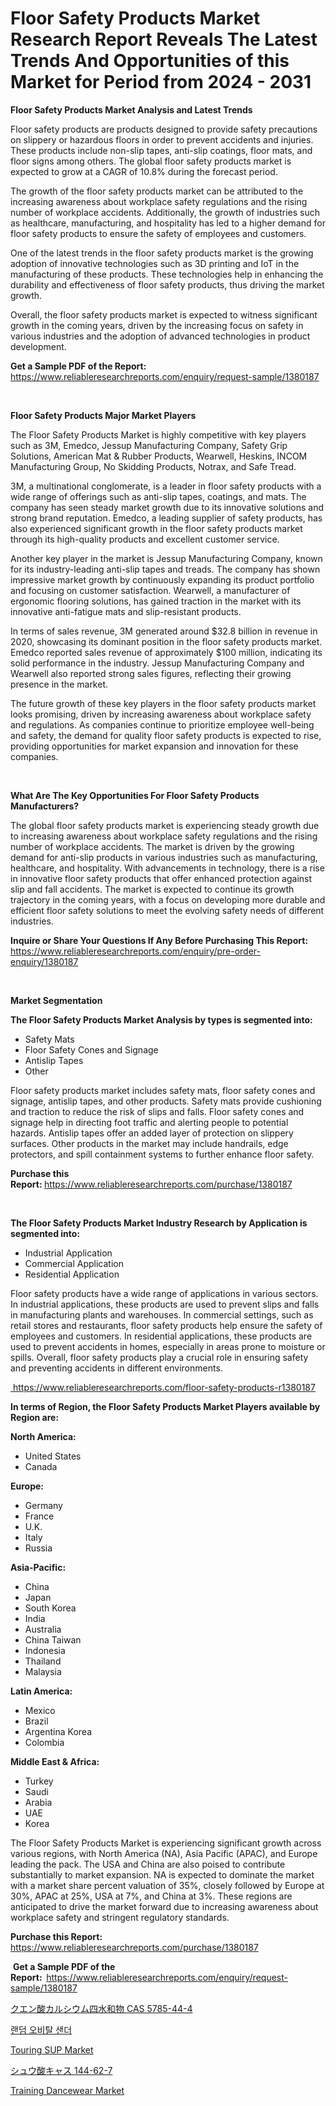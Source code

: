 <p><h1>Floor Safety Products Market Research Report Reveals The Latest Trends And Opportunities of this Market for Period from 2024 - 2031</h1></p><p><strong>Floor Safety Products Market Analysis and Latest Trends</strong></p>
<p><p>Floor safety products are products designed to provide safety precautions on slippery or hazardous floors in order to prevent accidents and injuries. These products include non-slip tapes, anti-slip coatings, floor mats, and floor signs among others. The global floor safety products market is expected to grow at a CAGR of 10.8% during the forecast period.</p><p>The growth of the floor safety products market can be attributed to the increasing awareness about workplace safety regulations and the rising number of workplace accidents. Additionally, the growth of industries such as healthcare, manufacturing, and hospitality has led to a higher demand for floor safety products to ensure the safety of employees and customers.</p><p>One of the latest trends in the floor safety products market is the growing adoption of innovative technologies such as 3D printing and IoT in the manufacturing of these products. These technologies help in enhancing the durability and effectiveness of floor safety products, thus driving the market growth.</p><p>Overall, the floor safety products market is expected to witness significant growth in the coming years, driven by the increasing focus on safety in various industries and the adoption of advanced technologies in product development.</p></p>
<p><strong>Get a Sample PDF of the Report:&nbsp;</strong> <a href="https://www.reliableresearchreports.com/enquiry/request-sample/1380187">https://www.reliableresearchreports.com/enquiry/request-sample/1380187</a></p>
<p>&nbsp;</p>
<p><strong>Floor Safety Products Major Market Players</strong></p>
<p><p>The Floor Safety Products Market is highly competitive with key players such as 3M, Emedco, Jessup Manufacturing Company, Safety Grip Solutions, American Mat & Rubber Products, Wearwell, Heskins, INCOM Manufacturing Group, No Skidding Products, Notrax, and Safe Tread.</p><p>3M, a multinational conglomerate, is a leader in floor safety products with a wide range of offerings such as anti-slip tapes, coatings, and mats. The company has seen steady market growth due to its innovative solutions and strong brand reputation. Emedco, a leading supplier of safety products, has also experienced significant growth in the floor safety products market through its high-quality products and excellent customer service.</p><p>Another key player in the market is Jessup Manufacturing Company, known for its industry-leading anti-slip tapes and treads. The company has shown impressive market growth by continuously expanding its product portfolio and focusing on customer satisfaction. Wearwell, a manufacturer of ergonomic flooring solutions, has gained traction in the market with its innovative anti-fatigue mats and slip-resistant products.</p><p>In terms of sales revenue, 3M generated around $32.8 billion in revenue in 2020, showcasing its dominant position in the floor safety products market. Emedco reported sales revenue of approximately $100 million, indicating its solid performance in the industry. Jessup Manufacturing Company and Wearwell also reported strong sales figures, reflecting their growing presence in the market.</p><p>The future growth of these key players in the floor safety products market looks promising, driven by increasing awareness about workplace safety and regulations. As companies continue to prioritize employee well-being and safety, the demand for quality floor safety products is expected to rise, providing opportunities for market expansion and innovation for these companies.</p></p>
<p>&nbsp;</p>
<p><strong>What Are The Key Opportunities For Floor Safety Products Manufacturers?</strong></p>
<p><p>The global floor safety products market is experiencing steady growth due to increasing awareness about workplace safety regulations and the rising number of workplace accidents. The market is driven by the growing demand for anti-slip products in various industries such as manufacturing, healthcare, and hospitality. With advancements in technology, there is a rise in innovative floor safety products that offer enhanced protection against slip and fall accidents. The market is expected to continue its growth trajectory in the coming years, with a focus on developing more durable and efficient floor safety solutions to meet the evolving safety needs of different industries.</p></p>
<p><strong>Inquire or Share Your Questions If Any Before Purchasing This Report:</strong> <a href="https://www.reliableresearchreports.com/enquiry/pre-order-enquiry/1380187">https://www.reliableresearchreports.com/enquiry/pre-order-enquiry/1380187</a></p>
<p>&nbsp;</p>
<p><strong>Market Segmentation</strong></p>
<p><strong>The Floor Safety Products Market Analysis by types is segmented into:</strong></p>
<p><ul><li>Safety Mats</li><li>Floor Safety Cones and Signage</li><li>Antislip Tapes</li><li>Other</li></ul></p>
<p><p>Floor safety products market includes safety mats, floor safety cones and signage, antislip tapes, and other products. Safety mats provide cushioning and traction to reduce the risk of slips and falls. Floor safety cones and signage help in directing foot traffic and alerting people to potential hazards. Antislip tapes offer an added layer of protection on slippery surfaces. Other products in the market may include handrails, edge protectors, and spill containment systems to further enhance floor safety.</p></p>
<p><strong>Purchase this Report:&nbsp;</strong><a href="https://www.reliableresearchreports.com/purchase/1380187">https://www.reliableresearchreports.com/purchase/1380187</a></p>
<p>&nbsp;</p>
<p><strong>The Floor Safety Products Market Industry Research by Application is segmented into:</strong></p>
<p><ul><li>Industrial Application</li><li>Commercial Application</li><li>Residential Application</li></ul></p>
<p><p>Floor safety products have a wide range of applications in various sectors. In industrial applications, these products are used to prevent slips and falls in manufacturing plants and warehouses. In commercial settings, such as retail stores and restaurants, floor safety products help ensure the safety of employees and customers. In residential applications, these products are used to prevent accidents in homes, especially in areas prone to moisture or spills. Overall, floor safety products play a crucial role in ensuring safety and preventing accidents in different environments.</p></p>
<p><a href="https://www.reliableresearchreports.com/floor-safety-products-r1380187">&nbsp;https://www.reliableresearchreports.com/floor-safety-products-r1380187</a></p>
<p><strong>In terms of Region, the Floor Safety Products Market Players available by Region are:</strong></p>
<p>
    <p> <strong> North America: </strong>
        <ul>
            <li>United States</li>
            <li>Canada</li>
        </ul>
        </p> 
    <p> <strong> Europe: </strong>
        <ul>
            <li>Germany</li>
            <li>France</li>
            <li>U.K.</li>
            <li>Italy</li>
            <li>Russia</li>
        </ul>
        </p> 
    <p> <strong> Asia-Pacific: </strong>
        <ul>
            <li>China</li>
            <li>Japan</li>
            <li>South Korea</li>
            <li>India</li>
            <li>Australia</li>
            <li>China Taiwan</li>
            <li>Indonesia</li>
            <li>Thailand</li>
            <li>Malaysia</li>
        </ul>
        </p> 
    <p> <strong> Latin America: </strong>
        <ul>
            <li>Mexico</li>
            <li>Brazil</li>
            <li>Argentina Korea</li>
            <li>Colombia</li>
        </ul>
        </p> 
    <p> <strong> Middle East & Africa: </strong>
        <ul>
            <li>Turkey</li>
            <li>Saudi</li>
            <li>Arabia</li>
            <li>UAE</li>
            <li>Korea</li>
        </ul>
    </p>
    </p>
<p><p>The Floor Safety Products Market is experiencing significant growth across various regions, with North America (NA), Asia Pacific (APAC), and Europe leading the pack. The USA and China are also poised to contribute substantially to market expansion. NA is expected to dominate the market with a market share percent valuation of 35%, closely followed by Europe at 30%, APAC at 25%, USA at 7%, and China at 3%. These regions are anticipated to drive the market forward due to increasing awareness about workplace safety and stringent regulatory standards.</p></p>
<p><strong>Purchase this Report: </strong><a href="https://www.reliableresearchreports.com/purchase/1380187">https://www.reliableresearchreports.com/purchase/1380187</a></p>
<p>&nbsp;<strong>Get a Sample PDF of the Report:&nbsp;&nbsp;</strong><a href="https://www.reliableresearchreports.com/enquiry/request-sample/1380187">https://www.reliableresearchreports.com/enquiry/request-sample/1380187</a></p>
<p><strong></strong></p>
<p><p><a href="https://github.com/AbigaleHuel/Market-Research-Report-List-1/blob/main/3947370143439.md">クエン酸カルシウム四水和物 CAS 5785-44-4</a></p><p><a href="https://github.com/fatmarawatan39/Market-Research-Report-List-1/blob/main/8953083151178.md">랜덤 오비탈 샌더</a></p><p><a href="https://github.com/julyju69/Market-Research-Report-List-3/blob/main/touring-sup-market.md">Touring SUP Market</a></p><p><a href="https://github.com/AdellaPrice2023/Market-Research-Report-List-1/blob/main/3496149143438.md">シュウ酸キャス 144-62-7</a></p><p><a href="https://github.com/nathandecarvalho/Market-Research-Report-List-3/blob/main/training-dancewear-market.md">Training Dancewear Market</a></p></p>